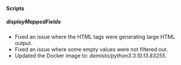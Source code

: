 
#### Scripts

##### displayMappedFields

- Fixed an issue where the HTML tags were generating large HTML output.
- Fixed an issue where some empty values were not filtered out.
- Updated the Docker image to: *demisto/python3:3.10.13.83255*.
